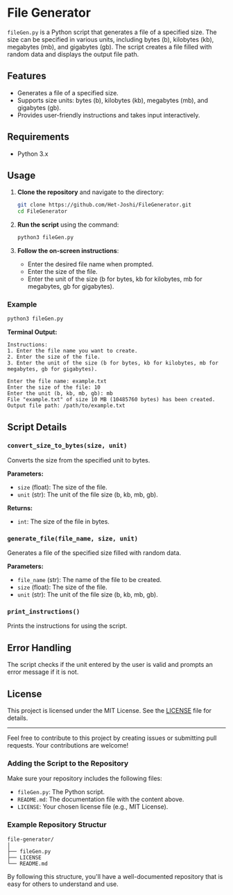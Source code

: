 # File Generator

`fileGen.py` is a Python script that generates a file of a specified size. The size can be specified in various units, including bytes (b), kilobytes (kb), megabytes (mb), and gigabytes (gb). The script creates a file filled with random data and displays the output file path.

## Features

- Generates a file of a specified size.
- Supports size units: bytes (b), kilobytes (kb), megabytes (mb), and gigabytes (gb).
- Provides user-friendly instructions and takes input interactively.

## Requirements

- Python 3.x

## Usage

1. **Clone the repository** and navigate to the directory:

    ```sh
    git clone https://github.com/Het-Joshi/FileGenerator.git
    cd FileGenerator
    ```

2. **Run the script** using the command:

    ```sh
    python3 fileGen.py
    ```

3. **Follow the on-screen instructions**:
    - Enter the desired file name when prompted.
    - Enter the size of the file.
    - Enter the unit of the size (b for bytes, kb for kilobytes, mb for megabytes, gb for gigabytes).

### Example

```sh
python3 fileGen.py
```

**Terminal Output:**
```
Instructions:
1. Enter the file name you want to create.
2. Enter the size of the file.
3. Enter the unit of the size (b for bytes, kb for kilobytes, mb for megabytes, gb for gigabytes).

Enter the file name: example.txt
Enter the size of the file: 10
Enter the unit (b, kb, mb, gb): mb
File "example.txt" of size 10 MB (10485760 bytes) has been created.
Output file path: /path/to/example.txt
```

## Script Details

### `convert_size_to_bytes(size, unit)`

Converts the size from the specified unit to bytes.

**Parameters:**
- `size` (float): The size of the file.
- `unit` (str): The unit of the file size (b, kb, mb, gb).

**Returns:**
- `int`: The size of the file in bytes.

### `generate_file(file_name, size, unit)`

Generates a file of the specified size filled with random data.

**Parameters:**
- `file_name` (str): The name of the file to be created.
- `size` (float): The size of the file.
- `unit` (str): The unit of the file size (b, kb, mb, gb).

### `print_instructions()`

Prints the instructions for using the script.

## Error Handling

The script checks if the unit entered by the user is valid and prompts an error message if it is not.

## License

This project is licensed under the MIT License. See the [LICENSE](LICENSE) file for details.

---

Feel free to contribute to this project by creating issues or submitting pull requests. Your contributions are welcome!


### Adding the Script to the Repository
Make sure your repository includes the following files:
- `fileGen.py`: The Python script.
- `README.md`: The documentation file with the content above.
- `LICENSE`: Your chosen license file (e.g., MIT License).


### Example Repository Structur

```
file-generator/
│
├── fileGen.py
├── LICENSE
└── README.md
```

By following this structure, you'll have a well-documented repository that is easy for others to understand and use.
